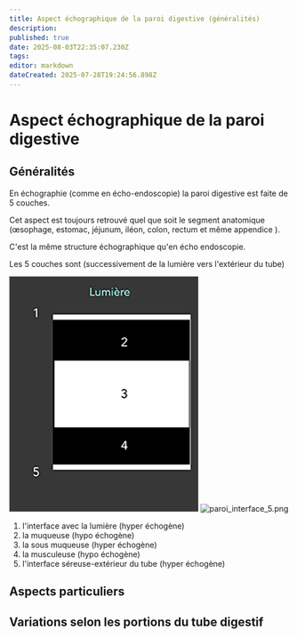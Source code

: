 ```yaml
---
title: Aspect échographique de la paroi digestive (généralités)
description: 
published: true
date: 2025-08-03T22:35:07.230Z
tags: 
editor: markdown
dateCreated: 2025-07-28T19:24:56.898Z
---
```


# Aspect échographique de la paroi digestive
## Généralités
En échographie (comme en écho-endoscopie) la paroi digestive est faite de 5 couches. 

Cet aspect est toujours retrouvé quel que soit le segment anatomique (œsophage, estomac, jéjunum, iléon, colon, rectum et même appendice ).

C'est la même structure échographique qu'en écho endoscopie.

Les 5 couches sont (successivement de la lumière vers l'extérieur du tube)

![paroi_interface_5_site.jpg](/schemas/paroi_interface_5_site.jpg)
![paroi_interface_5.png](/schémas/paroi_interface_5.png)
1. l'interface avec la lumière (hyper échogène)
1. la muqueuse (hypo échogène)
1. la sous muqueuse (hyper échogène)
1. la musculeuse (hypo échogène)
1. l'interface séreuse-extérieur du tube (hyper échogène)





## Aspects particuliers

## Variations selon les portions du tube digestif